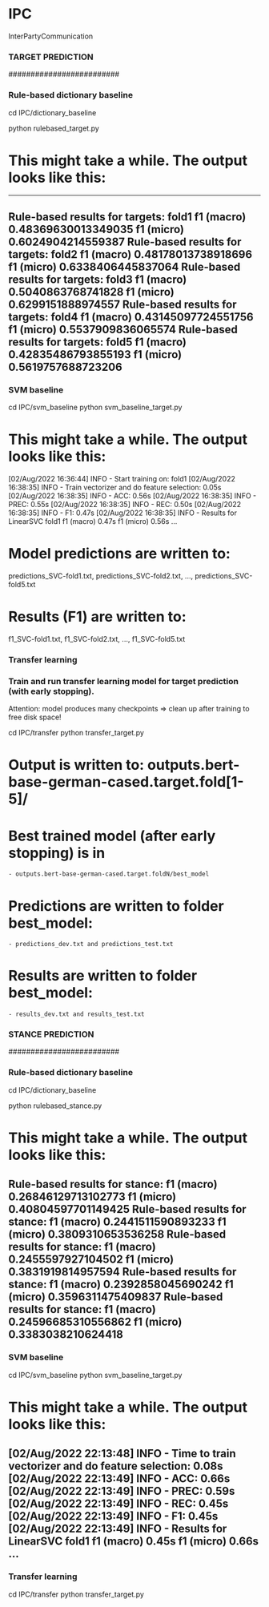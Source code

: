 # IPC
InterPartyCommunication



### TARGET PREDICTION ###
#########################


### Rule-based dictionary baseline

cd IPC/dictionary_baseline

python rulebased_target.py 

# This might take a while. The output looks like this:
---
 Rule-based results for targets:	 fold1 	f1 (macro) 0.48369630013349035 	f1 (micro) 0.6024904214559387
 Rule-based results for targets:	 fold2 	f1 (macro) 0.48178013738918696 	f1 (micro) 0.6338406445837064
 Rule-based results for targets:	 fold3 	f1 (macro) 0.5040863768741828 	f1 (micro) 0.6299151888974557
 Rule-based results for targets:	 fold4 	f1 (macro) 0.43145097724551756 	f1 (micro) 0.5537909836065574
 Rule-based results for targets:	 fold5 	f1 (macro) 0.42835486793855193 	f1 (micro) 0.5619757688723206
---

### SVM baseline 

cd IPC/svm_baseline
python svm_baseline_target.py 

# This might take a while. The output looks like this:

 [02/Aug/2022 16:36:44] INFO - Start training on: fold1
 [02/Aug/2022 16:38:35] INFO - Train vectorizer and do feature selection: 0.05s
 [02/Aug/2022 16:38:35] INFO - ACC:  0.56s
 [02/Aug/2022 16:38:35] INFO - PREC: 0.55s
 [02/Aug/2022 16:38:35] INFO - REC:  0.50s
 [02/Aug/2022 16:38:35] INFO - F1:   0.47s
 [02/Aug/2022 16:38:35] INFO - Results for LinearSVC	fold1	f1 (macro) 0.47s	f1 (micro)  0.56s
 ...

# Model predictions are written to:
 predictions_SVC-fold1.txt, predictions_SVC-fold2.txt, ..., predictions_SVC-fold5.txt

# Results (F1) are written to:
 f1_SVC-fold1.txt, f1_SVC-fold2.txt, ..., f1_SVC-fold5.txt



### Transfer learning

### Train and run transfer learning model for target prediction (with early stopping).
   Attention: model produces many checkpoints => clean up after training to free disk space!

cd IPC/transfer
python transfer_target.py

# Output is written to: outputs.bert-base-german-cased.target.fold[1-5]/

# Best trained model (after early stopping) is in 
	- outputs.bert-base-german-cased.target.foldN/best_model

# Predictions are written to folder best_model:
	- predictions_dev.txt and predictions_test.txt

# Results are written to folder best_model:
	- results_dev.txt and results_test.txt



### STANCE PREDICTION ###
#########################

### Rule-based dictionary baseline

cd IPC/dictionary_baseline

python rulebased_stance.py

# This might take a while. The output looks like this:

Rule-based results for stance:	 	f1 (macro) 0.26846129713102773 	f1 (micro) 0.40804597701149425
Rule-based results for stance:	 	f1 (macro) 0.2441511590893233 	f1 (micro) 0.3809310653536258
Rule-based results for stance:	 	f1 (macro) 0.2455597927104502 	f1 (micro) 0.3831919814957594
Rule-based results for stance:	 	f1 (macro) 0.2392858045690242 	f1 (micro) 0.3596311475409837
Rule-based results for stance:	 	f1 (macro) 0.24596685310556862 	f1 (micro) 0.3383038210624418
---

### SVM baseline 

cd IPC/svm_baseline
python svm_baseline_target.py

# This might take a while. The output looks like this:

[02/Aug/2022 22:13:48] INFO - Time to train vectorizer and do feature selection: 0.08s
[02/Aug/2022 22:13:49] INFO - ACC:  0.66s
[02/Aug/2022 22:13:49] INFO - PREC: 0.59s
[02/Aug/2022 22:13:49] INFO - REC:  0.45s
[02/Aug/2022 22:13:49] INFO - F1:   0.45s
[02/Aug/2022 22:13:49] INFO - Results for LinearSVC	fold1	f1 (macro) 0.45s	f1 (micro)  0.66s
...
---

### Transfer learning

cd IPC/transfer
python transfer_target.py


